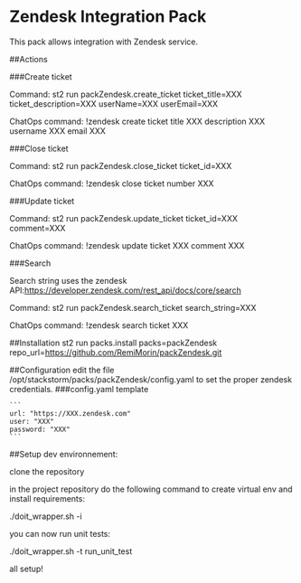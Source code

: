 # Zendesk Integration Pack

This pack allows integration with Zendesk service.

##Actions

###Create ticket

Command:
st2 run packZendesk.create_ticket ticket_title=XXX ticket_description=XXX userName=XXX userEmail=XXX

ChatOps command:
!zendesk create ticket title XXX description XXX username XXX email XXX

###Close ticket

Command:
st2 run packZendesk.close_ticket ticket_id=XXX

ChatOps command:
!zendesk close ticket number XXX

###Update ticket

Command:
st2 run packZendesk.update_ticket ticket_id=XXX comment=XXX

ChatOps command:
!zendesk update ticket XXX comment XXX

###Search

Search string uses the zendesk API:https://developer.zendesk.com/rest_api/docs/core/search

Command:
st2 run packZendesk.search_ticket search_string=XXX

ChatOps command:
!zendesk search ticket XXX


##Installation
st2 run packs.install packs=packZendesk repo_url=https://github.com/RemiMorin/packZendesk.git


##Configuration
edit the file /opt/stackstorm/packs/packZendesk/config.yaml to set the proper zendesk credentials.
###config.yaml template

    ```
    url: "https://XXX.zendesk.com"
    user: "XXX"
    password: "XXX"
    ```

##Setup dev environnement:

clone the repository

in the project repository do the following command to create virtual env and install requirements:

./doit_wrapper.sh -i

you can now run unit tests:

./doit_wrapper.sh -t run_unit_test

all setup!